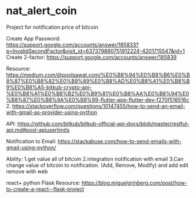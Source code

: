 # nat_alert_coin
Project for notification price of bitcoin

Create App Password:
https://support.google.com/accounts/answer/185833?p=InvalidSecondFactor&visit_id=637379880751912224-4201715547&rd=1
Create 2-factor:
https://support.google.com/accounts/answer/185839

Resource:
https://medium.com/@poolsawat.com/%E0%B8%94%E0%B8%B6%E0%B8%87%E0%B8%82%E0%B9%89%E0%B8%AD%E0%B8%A1%E0%B8%B9%E0%B8%A5-bitkub-crypto-api-%E0%B8%A1%E0%B8%B2%E0%B9%81%E0%B8%AA%E0%B8%94%E0%B8%87%E0%B8%9A%E0%B8%99-flutter-app-flutter-dev-f270f516516c
2.
https://stackoverflow.com/questions/10147455/how-to-send-an-email-with-gmail-as-provider-using-python

API:
https://github.com/bitkub/bitkub-official-api-docs/blob/master/restful-api.md#post-apiuserlimits

Notification to Email:
https://stackabuse.com/how-to-send-emails-with-gmail-using-python/

Ability:
1.get value all of bitcoin
2.integration notification with email
3.Can change value of bitcoin to notification. (Add, Remove, Modify) and add edit remove with web

react+ python Flask Resource:
https://blog.miguelgrinberg.com/post/how-to-create-a-react--flask-project
